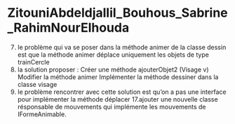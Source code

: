 # ZitouniAbdeldjallil_Bouhous_Sabrine_RahimNourElhouda
7. le problème qui va se poser dans la méthode animer de la classe dessin est que la méthode animer déplace uniquement les objets de type trainCercle  
8. la solution proposer : 
	Créer une méthode ajouterObjet2 (Visage v) 
	Modifier la méthode animer 
	Implémenter la méthode dessiner dans la classe visage   
14. le problème rencontrer avec cette solution est qu’on a pas une interface pour implémenter la méthode déplacer
17.ajouter une nouvelle classe résponsable de mouvements qui implémente les mouvements de IFormeAnimable.
